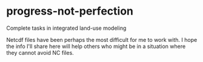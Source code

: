 # progress-not-perfection
Complete tasks in integrated land-use modeling

Netcdf files have been perhaps the most difficult for me to work with.
I hope the info I'll share here will help others who might be in a situation where they cannot avoid NC files.
